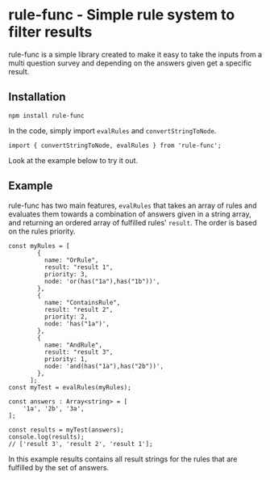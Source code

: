 # rule-func - Simple rule system to filter results

rule-func is a simple library created to make it easy to take the inputs from a multi question survey and depending on the answers given get a specific result.

## Installation

    npm install rule-func

In the code, simply import `evalRules` and `convertStringToNode`.

    import { convertStringToNode, evalRules } from 'rule-func';

Look at the example below to try it out.

## Example

rule-func has two main features, `evalRules` that takes an array of rules and evaluates them towards a combination of answers given in a string array, and returning an ordered array of fulfilled rules' `result`. The order is based on the rules priority.

```
const myRules = [
        {
          name: "OrRule",
          result: "result 1",
          priority: 3,
          node: 'or(has("1a"),has("1b"))',
        },
        {
          name: "ContainsRule",
          result: "result 2",
          priority: 2,
          node: 'has("1a")',
        },
        {
          name: "AndRule",
          result: "result 3",
          priority: 1,
          node: 'and(has("1a"),has("2b"))',
        },
      ];
const myTest = evalRules(myRules);

const answers : Array<string> = [
    '1a', '2b', '3a',
];

const results = myTest(answers);
console.log(results);
// ['result 3', 'result 2', 'result 1'];
```

In this example results contains all result strings for the rules that are fulfilled by the set of answers.
